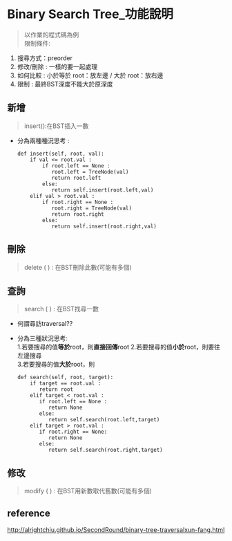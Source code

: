 # Binary Search Tree_功能說明
>以作業的程式碼為例                      
 限制條件:                            
 1. 搜尋方式：preorder                          
 2. 修改/刪除 : 一樣的要一起處理                   
 3. 如何比較 : 小於等於 root：放左邊  /  大於 root：放右邊                    
 4. 限制 : 最終BST深度不能大於原深度

## 新增
>insert():在BST插入一數

* 分為兩種種況思考 :
   


      def insert(self, root, val):
          if val <= root.val :
              if root.left == None :
                 root.left = TreeNode(val)
                 return root.left
              else:
                 return self.insert(root.left,val)   
          elif val > root.val :
              if root.right == None :
                 root.right = TreeNode(val)
                 return root.right
              else:
                 return self.insert(root.right,val)


## 刪除
>delete ( ) : 在BST刪除此數(可能有多個)

                 
## 查詢
>search ( ) : 在BST找尋一數

* 何謂尋訪traversal??

* 分為三種狀況思考:                
  1.若要搜尋的值**等於**root，則**直接回傳**root
  2.若要搜尋的值**小於**root，則要往左邊搜尋                   
  3.若要搜尋的值**大於**root，則

      def search(self, root, target):
          if target == root.val :
             return root
          elif target < root.val :
             if root.left == None :
                return None
             else:
                return self.search(root.left,target)
          elif target > root.val :
             if root.right == None:
                return None
             else:
                return self.search(root.right,target)

## 修改
>modify ( ) : 在BST用新數取代舊數(可能有多個)

## reference
http://alrightchiu.github.io/SecondRound/binary-tree-traversalxun-fang.html

